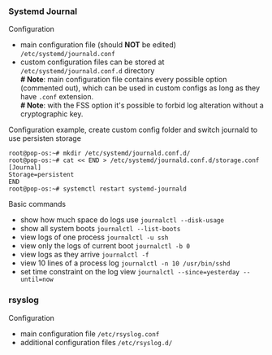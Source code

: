 ### Systemd Journal
Configuration
* main configuration file (should **NOT** be edited) ```/etc/systemd/journald.conf```
* custom configuration files can be stored at ```/etc/systemd/journald.conf.d``` directory  
**# Note**: main configuration file contains every possible option (commented out), which can be used in custom configs as long as they have ```.conf``` extension.  
**# Note**: with the FSS option it's possible to forbid log alteration without a cryptographic key.

Configuration example, create custom config folder and switch journald to use persisten storage
```console
root@pop-os:~# mkdir /etc/systemd/journald.conf.d/
root@pop-os:~# cat << END > /etc/systemd/journald.conf.d/storage.conf
[Journal]
Storage=persistent
END
root@pop-os:~# systemctl restart systemd-journald
```

Basic commands
* show how much space do logs use ```journalctl --disk-usage```
* show all system boots ```journalctl --list-boots```
* view logs of one process ```journalctl -u ssh```
* view only the logs of current boot ```journalctl -b 0```
* view logs as they arrive ```journalctl -f```
* view 10 lines of a process log ```journalctl -n 10 /usr/bin/sshd```
* set time constraint on the log view ```journalctl --since=yesterday --until=now```


### rsyslog
Configuration
* main configuration file ```/etc/rsyslog.conf```
* additional configuration files ```/etc/rsyslog.d/```
